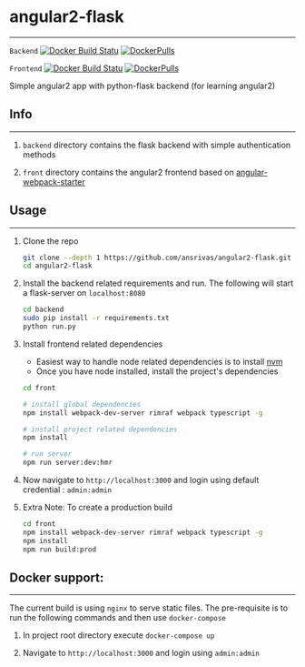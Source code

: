 # angular2-flask
---

`Backend`
[![Docker Build Statu](https://img.shields.io/docker/build/ansrivas/flask-backend.svg)]() [![DockerPulls](https://img.shields.io/docker/pulls/ansrivas/flask-backend.svg)](https://registry.hub.docker.com/u/ansrivas/flask-backend/)

`Frontend`
[![Docker Build Statu](https://img.shields.io/docker/build/ansrivas/angular2-frontend.svg)]()
[![DockerPulls](https://img.shields.io/docker/pulls/ansrivas/angular2-frontend.svg)](https://registry.hub.docker.com/u/ansrivas/angular2-frontend/)


Simple angular2 app with python-flask backend (for learning angular2)

## Info
---

1.  `backend` directory contains the flask backend with simple authentication methods

2.  `front` directory contains the angular2 frontend based on [angular-webpack-starter](https://github.com/AngularClass/angular2-webpack-starter)

## Usage
---

1.  Clone the repo

    ```bash
    git clone --depth 1 https://github.com/ansrivas/angular2-flask.git
    cd angular2-flask
    ```

2.  Install the backend related requirements and run. The following will start a flask-server on `localhost:8080`

    ```bash
    cd backend
    sudo pip install -r requirements.txt
    python run.py
    ```

3.  Install frontend related dependencies

    -   Easiest way to handle node related dependencies is to install [nvm](https://github.com/creationix/nvm)
    -   Once you have node installed, install the project's dependencies

    ```bash
    cd front

    # install global dependencies
    npm install webpack-dev-server rimraf webpack typescript -g

    # install project related dependencies
    npm install

    # run server
    npm run server:dev:hmr
    ```

4.  Now navigate to `http://localhost:3000` and login using default credential : `admin:admin`

5.  Extra Note: To create a production build

    ```bash
    cd front
    npm install webpack-dev-server rimraf webpack typescript -g
    npm install
    npm run build:prod
    ```

## Docker support:
---

The current build is using `nginx` to serve static files. The pre-requisite is to run the following commands and then use `docker-compose`

1. In project root directory execute `docker-compose up`

2. Navigate to `http://localhost:3000` and login using `admin:admin`  
